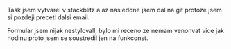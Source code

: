 Task jsem vytvarel v stackblitz a az nasleddne jsem dal na git protoze jsem si pozdeji precetl dalsi email.

Formular jsem nijak nestylovall, bylo mi receno ze nemam venonvat vice jak hodinu proto jsem se soustredil jen na funkconst.
